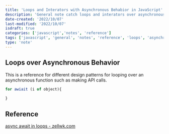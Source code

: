 ```yaml
---
title: 'Loops and Interators with Asynchronous Behabior in JavaScript'
description: 'General note catch loops and interators over asynchronous actions in JavaScript'
date-created: '2022/10/07'
last-modified: '2022/10/07'
isdraft: true
categories: ['javascript','notes', 'reference']
tags: ['javascript', 'general', 'notes', 'reference', 'loops', 'asynchronous']
type: 'note'
---
```


## Loops over Asynchronous Behavior 

This is a reference for different design patterns for looping over an asynchronous function such as making API calls. 


<!-- TODO: enhance -->
```js
for awiait (i of object){
  
}
```

## Reference

[async await in loops - zellwk.com](https://zellwk.com/blog/async-await-in-loops/)